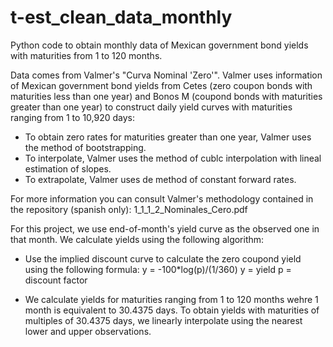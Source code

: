 # t-est_clean_data_monthly
Python code to obtain monthly data of Mexican government bond yields with maturities from 1 to 120 months.

Data comes from Valmer's "Curva Nominal 'Zero'". Valmer uses information of Mexican government bond yields from Cetes (zero coupon bonds
with maturities less than one year) and Bonos M (coupond bonds with maturities greater than one year) to construct daily yield curves with
maturities ranging from 1 to 10,920 days:

  - To obtain zero rates for maturities greater than one year, Valmer uses the method of bootstrapping.
  - To interpolate, Valmer uses the method of cublc interpolation with lineal estimation of slopes.
  - To extrapolate, Valmer uses de method of constant forward rates.

For more information you can consult Valmer's methodology contained in the repository (spanish only): 1_1_1_2_Nominales_Cero.pdf


For this project, we use end-of-month's yield curve as the observed one in that month. We calculate yields using the following algorithm:
 - Use the implied discount curve to calculate the zero coupond yield using the following formula:
 y = -100*log(p)/(1/360)
 y = yield
 p = discount factor
    
  - We calculate yields for maturities ranging from 1 to 120 months wehre 1 month is equivalent to 30.4375 days. To obtain yields with maturities of multiples of 30.4375 days, we linearly interpolate using the nearest lower and upper observations.
